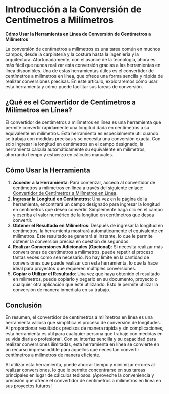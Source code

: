 Introducción a la Conversión de Centímetros a Milímetros
========================================================

**Cómo Usar la Herramienta en Línea de Conversión de Centímetros a Milímetros**

La conversión de centímetros a milímetros es una tarea común en muchos campos, desde la carpintería y la costura hasta la ingeniería y la arquitectura. Afortunadamente, con el avance de la tecnología, ahora es más fácil que nunca realizar esta conversión gracias a las herramientas en línea disponibles. Una de estas herramientas útiles es el convertidor de centímetros a milímetros en línea, que ofrece una forma sencilla y rápida de realizar conversiones precisas. En este artículo, exploraremos cómo usar esta herramienta y cómo puede facilitar sus tareas de conversión.

¿Qué es el Convertidor de Centímetros a Milímetros en Línea?
------------------------------------------------------------

El convertidor de centímetros a milímetros en línea es una herramienta que permite convertir rápidamente una longitud dada en centímetros a su equivalente en milímetros. Esta herramienta es especialmente útil cuando se trabaja con medidas precisas y se necesita una conversión exacta. Con solo ingresar la longitud en centímetros en el campo designado, la herramienta calcula automáticamente su equivalente en milímetros, ahorrando tiempo y esfuerzo en cálculos manuales.

Cómo Usar la Herramienta
------------------------

1. **Acceder a la Herramienta**: Para comenzar, acceda al convertidor de centímetros a milímetros en línea a través del siguiente enlace: [Convertidor de Centímetros a Milímetros en Línea](https://www.onlinecalculatorsfree.com/es/convert/cm-to-mm.html).
2. **Ingresar la Longitud en Centímetros**: Una vez en la página de la herramienta, encontrará un campo designado para ingresar la longitud en centímetros que desea convertir. Simplemente haga clic en el campo y escriba el valor numérico de la longitud en centímetros que desea convertir.
3. **Obtener el Resultado en Milímetros**: Después de ingresar la longitud en centímetros, la herramienta mostrará automáticamente el equivalente en milímetros. Este resultado se generará al instante, lo que le permite obtener la conversión precisa en cuestión de segundos.
4. **Realizar Conversiones Adicionales (Opcional)**: Si necesita realizar más conversiones de centímetros a milímetros, puede repetir el proceso tantas veces como sea necesario. No hay límite en la cantidad de conversiones que puede realizar con esta herramienta, lo que la hace ideal para proyectos que requieren múltiples conversiones.
5. **Copiar o Utilizar el Resultado**: Una vez que haya obtenido el resultado en milímetros, puede copiarlo y pegarlo en su documento, proyecto o cualquier otra aplicación que esté utilizando. Esto le permite utilizar la conversión de manera inmediata en su trabajo.

Conclusión
----------

En resumen, el convertidor de centímetros a milímetros en línea es una herramienta valiosa que simplifica el proceso de conversión de longitudes. Al proporcionar resultados precisos de manera rápida y sin complicaciones, esta herramienta es útil para cualquier persona que trabaje con medidas en su vida diaria o profesional. Con su interfaz sencilla y su capacidad para realizar conversiones ilimitadas, esta herramienta en línea se convierte en un recurso imprescindible para aquellos que necesitan convertir centímetros a milímetros de manera eficiente.

Al utilizar esta herramienta, puede ahorrar tiempo y minimizar errores al realizar conversiones, lo que le permite concentrarse en sus tareas principales en lugar de cálculos tediosos. ¡Aproveche la conveniencia y precisión que ofrece el convertidor de centímetros a milímetros en línea en sus proyectos futuros!